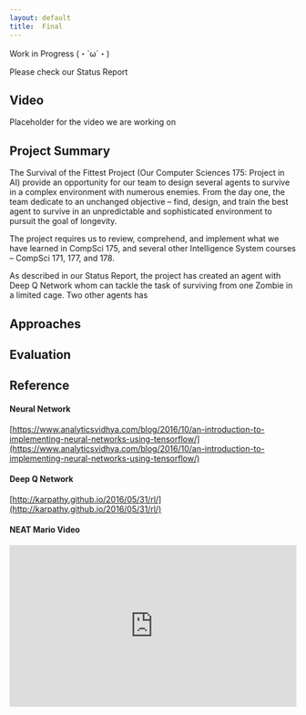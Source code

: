 ```yaml
---
layout: default
title:  Final
---
```


Work in Progress (・`ω´・)

Please check our Status Report 


## Video

  Placeholder for the video we are working on

## Project Summary

The Survival of the Fittest Project (Our Computer Sciences 175: Project in AI) provide an opportunity for our team to design several agents to survive in a complex environment with numerous enemies. From the day one, the team dedicate to an unchanged objective – find, design, and train the best agent to survive in an unpredictable and sophisticated environment to pursuit the goal of longevity.

The project requires us to review, comprehend, and implement what we have learned in CompSci 175, and several other Intelligence System courses – CompSci 171, 177, and 178.

As described in our Status Report, the project has created an agent with Deep Q Network whom can tackle the task of surviving from one Zombie in a limited cage. Two other agents has



## Approaches

## Evaluation

## Reference

#### Neural Network

[https://www.analyticsvidhya.com/blog/2016/10/an-introduction-to-implementing-neural-networks-using-tensorflow/](https://www.analyticsvidhya.com/blog/2016/10/an-introduction-to-implementing-neural-networks-using-tensorflow/)


#### Deep Q Network
[http://karpathy.github.io/2016/05/31/rl/](http://karpathy.github.io/2016/05/31/rl/)

#### NEAT Mario Video
<div style="position:relative;height:0;padding-bottom:56.25%"><iframe src="https://www.youtube.com/embed/qv6UVOQ0F44?ecver=2" width="640" height="360" frameborder="0" style="position:absolute;width:100%;height:100%;left:0" allowfullscreen></iframe></div>
